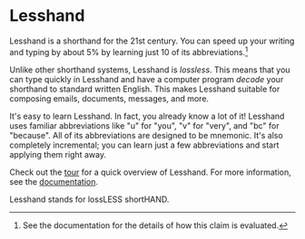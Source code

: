 # Lesshand

Lesshand is a shorthand for the 21st century. You can speed up your writing and
typing by about 5% by learning just 10 of its abbreviations.[^speed]

Unlike other shorthand systems, Lesshand is *lossless*. This means that you can
type quickly in Lesshand and have a computer program *decode* your shorthand
to standard written English. This makes Lesshand suitable for composing emails,
documents, messages, and more.

It's easy to learn Lesshand. In fact, you already know a lot of it! Lesshand
uses familiar abbreviations like "u" for "you", "v" for "very", and "bc" for
"because". All of its abbreviations are designed to be mnemonic. It's also
completely incremental; you can learn just a few abbreviations and start
applying them right away.

Check out the [tour] for a quick overview of Lesshand. For more information, see
the [documentation].

[documentation]: https://langston-barrett.github.io/lesshand
[tour]: https://langston-barrett.github.io/lesshand/tour

Lesshand stands for lossLESS shortHAND.

[^speed]: See the documentation for the details of how this claim is evaluated.
